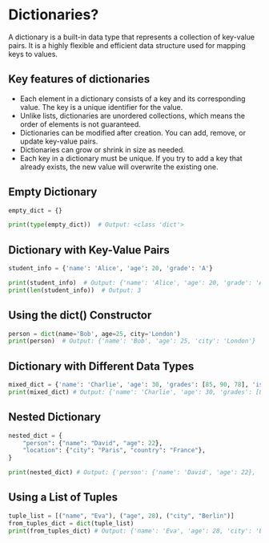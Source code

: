 # Dictionaries?

A dictionary is a built-in data type that represents a collection of key-value pairs. It is a highly flexible and efficient data structure used for mapping keys to values.

## Key features of dictionaries

- Each element in a dictionary consists of a key and its corresponding value. The key is a unique identifier for the value.
- Unlike lists, dictionaries are unordered collections, which means the order of elements is not guaranteed.
- Dictionaries can be modified after creation. You can add, remove, or update key-value pairs.
- Dictionaries can grow or shrink in size as needed.
- Each key in a dictionary must be unique. If you try to add a key that already exists, the new value will overwrite the existing one.

## Empty Dictionary

```py
empty_dict = {}

print(type(empty_dict))  # Output: <class 'dict'>
```

## Dictionary with Key-Value Pairs

```py
student_info = {'name': 'Alice', 'age': 20, 'grade': 'A'}

print(student_info)  # Output: {'name': 'Alice', 'age': 20, 'grade': 'A'}
print(len(student_info))  # Output: 3
```

## Using the dict() Constructor

```py
person = dict(name='Bob', age=25, city='London')
print(person)  # Output: {'name': 'Bob', 'age': 25, 'city': 'London'}
```

## Dictionary with Different Data Types

```py
mixed_dict = {'name': 'Charlie', 'age': 30, 'grades': [85, 90, 78], 'is_student': True}
print(mixed_dict) # Output: {'name': 'Charlie', 'age': 30, 'grades': [85, 90, 78], 'is_student': True}
```

## Nested Dictionary

```py
nested_dict = {
    "person": {"name": "David", "age": 22},
    "location": {"city": "Paris", "country": "France"},
}

print(nested_dict) # Output: {'person': {'name': 'David', 'age': 22}, 'location': {'city': 'Paris', 'country': 'France'}}
```

## Using a List of Tuples

```py
tuple_list = [("name", "Eva"), ("age", 28), ("city", "Berlin")]
from_tuples_dict = dict(tuple_list)
print(from_tuples_dict) # Output: {'name': 'Eva', 'age': 28, 'city': 'Berlin'}
```
